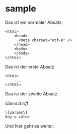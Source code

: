 # sample

Das ist ein normaler Absatz.

    <html>
        <head>
          <meta charset="utf-8" />
        </head>
        <body>
        </body>
    </html>

Das ist der erste Absatz.

    <html>
        ...
    </html>

Das ist der zweite Absatz.

_Überschrift_

    \[params\]
    key = value
    
Und hier geht es weiter.
